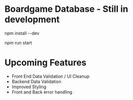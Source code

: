 # Boardgame Database - Still in development
npm install --dev

npm run start

# Upcoming Features
- Front End Data Validation / UI Cleanup
- Backend Data Validation
- Improved Styling
- Front and Back error handling
